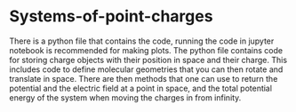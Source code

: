 # Systems-of-point-charges
There is a python file that contains the code, running the code in jupyter notebook is recommended for making plots.
The python file contains code for storing charge objects with their position in space and their charge. This includes code to define molecular geometries that you can then rotate and translate in space. There are then methods that one can use to return the potential and the electric field at a point in space, and the total potential energy of the system when moving the charges in from infinity.
